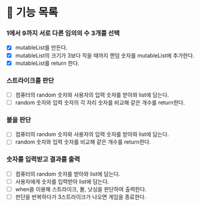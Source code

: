 # 📌 기능 목록

### 1에서 9까지 서로 다른 임의의 수 3개를 선택
- [x] mutableList를 만든다.
- [x] mutableList의 크기가 3보다 작을 때까지 랜덤 숫자를 mutableList에 추가한다.
- [x] mutableList를 return 한다.

### 스트라이크를 판단
- [ ] 컴퓨터의 random 숫자와 사용자의 입력 숫자를 받아와 list에 담는다.
- [ ] random 숫자와 입력 숫자의 각 자리 숫자를 비교해 같은 개수를 return한다.

### 볼을 판단
- [ ] 컴퓨터의 random 숫자와 사용자의 입력 숫자를 받아와 list에 담는다.
- [ ] random 숫자와 입력 숫자를 비교해 같은 개수를 return한다.

### 숫자를 입력받고 결과를 출력
- [ ] 컴퓨터의 random 숫자를 받아와 list에 담는다.
- [ ] 사용자에게 숫자를 입력받아 list에 담는다.
- [ ] when을 이용해 스트라이크, 볼, 낫싱을 판단하여 출력한다.
- [ ] 판단을 반복하다가 3스트라이크가 나오면 게임을 종료한다.